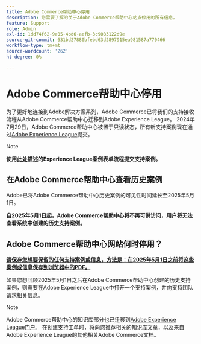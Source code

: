 ```yaml
---
title: Adobe Commerce帮助中心停用
description: 您需要了解的关于Adobe Commerce帮助中心站点停用的所有信息。
feature: Support
role: Admin
exl-id: 1dd74f62-9a05-4bd6-aefb-3c9083122d9e
source-git-commit: 631bd27880bfebd63d2897915ea981587a770466
workflow-type: tm+mt
source-wordcount: '262'
ht-degree: 0%

---
```


# Adobe Commerce帮助中心停用

为了更好地连接到Adobe解决方案系列，Adobe Commerce已将我们的支持接收流程从Adobe Commerce帮助中心迁移到Adobe Experience League。
2024年7月29日，Adobe Commerce帮助中心被置于只读状态，所有新支持案例现在通过[Adobe Experience League](https://experienceleague.adobe.com/zh-hans)提交。

>[!NOTE]
>
>**使用[此处](https://experienceleague.adobe.com/zh-hans/docs/commerce-knowledge-base/kb/help-center-guide/magento-help-center-user-guide?lang=en#what-is-experience-support)描述的Experience League案例表单流程提交支持案例。**

## 在Adobe Commerce帮助中心查看历史案例

Adobe已将Adobe Commerce帮助中心历史案例的可见性时间延长至2025年5月1日。

**自2025年5月1日起，Adobe Commerce帮助中心将不再可供访问，用户将无法查看系统中创建的历史支持案例。**

## Adobe Commerce帮助中心网站何时停用？

**<u>请保存您想要保留的任何支持案例或信息，方法是：在2025年5月1日之前将这些案例或信息保存到浏览器中的PDF。</u>**

如果您想回顾2025年5月1日之后在Adobe Commerce帮助中心创建的历史支持案例，则需要在Adobe Experience League中打开一个支持案例，并向支持团队请求相关信息。

>[!NOTE]
>
>Adobe Commerce帮助中心的知识库部分也已迁移到[Adobe Experience League门户](https://experienceleague.adobe.com/zh-hans)。 在创建支持工单时，将向您推荐相关的知识库文章，以及来自Adobe Experience League的其他相关Adobe Commerce文档。
